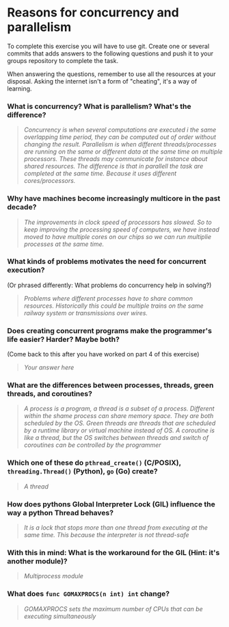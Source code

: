 # Reasons for concurrency and parallelism


To complete this exercise you will have to use git. Create one or several commits that adds answers to the following questions and push it to your groups repository to complete the task.

When answering the questions, remember to use all the resources at your disposal. Asking the internet isn't a form of "cheating", it's a way of learning.

 ### What is concurrency? What is parallelism? What's the difference?
 > *Concurrency is when several computations are executed i the same overlapping time period, they can be computed out of order without changing the result. Parallelism is when different threads/processes are running on the same or different data at the same time on multiple processors. These threads may communicate for instance about shared resources. The difference is that in parallell the task are completed at the same time. Because it uses different cores/processors.*
 
 ### Why have machines become increasingly multicore in the past decade?
 > *The improvements in clock speed of processors has slowed. So to keep improving the processing speed of computers, we have instead moved to have multiple cores on our chips so we can run multiplie processes at the same time.*
 
 ### What kinds of problems motivates the need for concurrent execution?
 (Or phrased differently: What problems do concurrency help in solving?)
 > *Problems where different processes have to share common resources. Historically this could be multiple trains on the same railway system or transmissions over wires.*
 
 ### Does creating concurrent programs make the programmer's life easier? Harder? Maybe both?
 (Come back to this after you have worked on part 4 of this exercise)
 > *Your answer here*
 
 ### What are the differences between processes, threads, green threads, and coroutines?
 > *A process is a program, a thread is a subset of a process. Different within the shame process can share memory space. They are both scheduled by the OS. Green threads are threads that are scheduled by a runtime library or virtual machine instead of OS. A coroutine is like a thread, but the OS switches between threads and switch of coroutines can be controlled by the programmer*
 
 ### Which one of these do `pthread_create()` (C/POSIX), `threading.Thread()` (Python), `go` (Go) create?
 > *A thread*
 
 ### How does pythons Global Interpreter Lock (GIL) influence the way a python Thread behaves?
 > *It is a lock that stops more than one thread from executing at the same time. This because the interpreter is not thread-safe*
 
 ### With this in mind: What is the workaround for the GIL (Hint: it's another module)?
 > *Multiprocess module*
 
 ### What does `func GOMAXPROCS(n int) int` change? 
 > *GOMAXPROCS sets the maximum number of CPUs that can be executing simultaneously*
